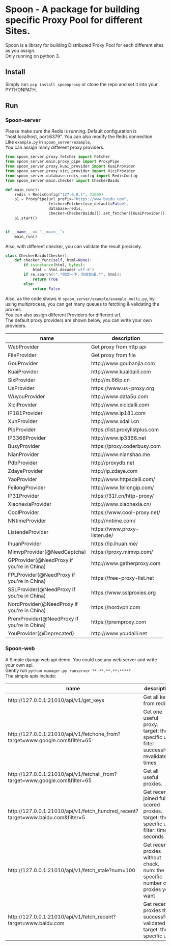 # Spoon - A package for building specific Proxy Pool for different Sites.
Spoon is a library for building Distributed Proxy Pool for each different sites as you assign.      
Only running on python 3.

## Install
Simply run: `pip install spoonproxy` or clone the repo and set it into your PYTHONPATH.
    
## Run

### Spoon-server
Please make sure the Redis is running. Default configuration is "host:localhost, port:6379". You can also modify the Redis connection.      
Like `example.py` in `spoon_server/example`,      
You can assign many different proxy providers.
```python
from spoon_server.proxy.fetcher import Fetcher
from spoon_server.main.proxy_pipe import ProxyPipe
from spoon_server.proxy.kuai_provider import KuaiProvider
from spoon_server.proxy.xici_provider import XiciProvider
from spoon_server.database.redis_config import RedisConfig
from spoon_server.main.checker import CheckerBaidu

def main_run():
    redis = RedisConfig("127.0.0.1", 21009)
    p1 = ProxyPipe(url_prefix="https://www.baidu.com",
                   fetcher=Fetcher(use_default=False),
                   database=redis,
                   checker=CheckerBaidu()).set_fetcher([KuaiProvider()]).add_fetcher([XiciProvider()])
    p1.start()


if __name__ == '__main__':
    main_run()
```

Also, with different checker, you can validate the result precisely.
```python
class CheckerBaidu(Checker):
    def checker_func(self, html=None):
        if isinstance(html, bytes):
            html = html.decode('utf-8')
        if re.search(r".*百度一下，你就知道.*", html):
            return True
        else:
            return False
```

Also, as the code shows in `spoon_server/example/example_multi.py`, by using multiprocess, you can get many queues to fetching & validating the proxies.       
You can also assign different Providers for different url.      
The default proxy providers are shown below, you can write your own providers.             
<table class="table table-bordered table-striped">
    <thead>
    <tr>
        <th style="width: 100px;">name</th>
        <th style="width: 100px;">description</th>
    </tr>
    </thead>
    <tbody>
        <tr>
          <td>WebProvider</td>
          <td>Get proxy from http api</td>
        </tr>
        <tr>
          <td>FileProvider</td>
          <td>Get proxy from file</td>
        </tr>
        <tr>
          <td>GouProvider</td>
          <td>http://www.goubanjia.com</td>
        </tr>
        <tr>
          <td>KuaiProvider</td>
          <td>http://www.kuaidaili.com</td>
        </tr>
        <tr>
          <td>SixProvider</td>
          <td>http://m.66ip.cn</td>
        </tr>
        <tr>
          <td>UsProvider</td>
          <td>https://www.us-proxy.org</td>
        </tr>
        <tr>
          <td>WuyouProvider</td>
          <td>http://www.data5u.com</td>
        </tr>
        <tr>
          <td>XiciProvider</td>
          <td>http://www.xicidaili.com</td>
        </tr>
        <tr>
          <td>IP181Provider</td>
          <td>http://www.ip181.com</td>
        </tr>
        <tr>
          <td>XunProvider</td>
          <td>http://www.xdaili.cn</td>
        </tr>
        <tr>
          <td>PlpProvider</td>
          <td>https://list.proxylistplus.com</td>
        </tr>
        <tr>
          <td>IP3366Provider</td>
          <td>http://www.ip3366.net</td>
        </tr>
        <tr>
          <td>BusyProvider</td>
          <td>https://proxy.coderbusy.com</td>
        </tr>
        <tr>
          <td>NianProvider</td>
          <td>http://www.nianshao.me</td>
        </tr>
        <tr>
          <td>PdbProvider</td>
          <td>http://proxydb.net</td>
        </tr>
        <tr>
          <td>ZdayeProvider</td>
          <td>http://ip.zdaye.com</td>
        </tr>
        <tr>
          <td>YaoProvider</td>
          <td>http://www.httpsdaili.com/</td>
        </tr>
        <tr>
          <td>FeilongProvider</td>
          <td>http://www.feilongip.com/</td>
        </tr>
        <tr>
          <td>IP31Provider</td>
          <td>https://31f.cn/http-proxy/</td>
        </tr>
        <tr>
          <td>XiaohexiaProvider</td>
          <td>http://www.xiaohexia.cn/</td>
        </tr>
        <tr>
          <td>CoolProvider</td>
          <td>https://www.cool-proxy.net/</td>
        </tr>
        <tr>
          <td>NNtimeProvider</td>
          <td>http://nntime.com/</td>
        </tr>
        <tr>
          <td>ListendeProvider</td>
          <td>https://www.proxy-listen.de/</td>
        </tr>
        <tr>
          <td>IhuanProvider</td>
          <td>https://ip.ihuan.me/</td>
        </tr>
        <tr>
          <td>MimvpProvider(@NeedCaptcha)</td>
          <td>https://proxy.mimvp.com/</td>
        </tr>
        <tr>
          <td>GPProvider(@NeedProxy if you're in China)</td>
          <td>http://www.gatherproxy.com</td>
        </tr>
        <tr>
          <td>FPLProvider(@NeedProxy if you're in China)</td>
          <td>https://free-proxy-list.net</td>
        </tr>
        <tr>
          <td>SSLProvider(@NeedProxy if you're in China)</td>
          <td>https://www.sslproxies.org</td>
        </tr>
        <tr>
          <td>NordProvider(@NeedProxy if you're in China)</td>
          <td>https://nordvpn.com</td>
        </tr>
        <tr>
          <td>PremProvider(@NeedProxy if you're in China)</td>
          <td>https://premproxy.com</td>
        </tr>
        <tr>
          <td>YouProvider(@Deprecated)</td>
          <td>http://www.youdaili.net</td>
        </tr>
    </tbody>
</table>

### Spoon-web
A Simple django web api demo. You could use any web server and write your own api.           
Gently run `python manager.py runserver **.**.**.**:*****`      
The simple apis include:
<table class="table table-bordered table-striped">
    <thead>
    <tr>
        <th style="width: 100px;">name</th>
        <th style="width: 100px;">description</th>
    </tr>
    </thead>
    <tbody>
        <tr>
          <td>http://127.0.0.1:21010/api/v1/get_keys</td>
          <td>Get all keys from redis</td>
        </tr>
        <tr>
          <td>http://127.0.0.1:21010/api/v1/fetchone_from?target=www.google.com&filter=65</td>
          <td>Get one useful proxy. <br>target: the specific url<br> filter: successful-revalidate times</td>
        </tr>
        <tr>
          <td>http://127.0.0.1:21010/api/v1/fetchall_from?target=www.google.com&filter=65</td>
          <td>Get all useful proxies.</td>
        </tr>
        <tr>
          <td>http://127.0.0.1:21010/api/v1/fetch_hundred_recent?target=www.baidu.com&filter=5</td>
          <td>Get recently joined full-scored proxies. <br>target: the specific url<br> filter: time in seconds</td>
        </tr>
        <tr>
          <td>http://127.0.0.1:21010/api/v1/fetch_stale?num=100</td>
          <td>Get recently proxies without check. <br>num: the specific number of proxies you want</td>
        </tr>
        <tr>
          <td>http://127.0.0.1:21010/api/v1/fetch_recent?target=www.baidu.com</td>
          <td>Get recently proxies that successfully validated. <br>target: the specific url</td>
        </tr>
    </tbody>
</table>
